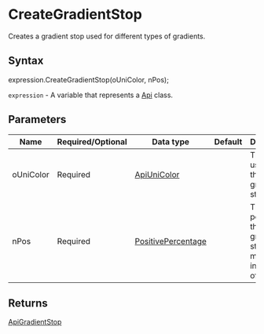 # CreateGradientStop

Creates a gradient stop used for different types of gradients.

## Syntax

expression.CreateGradientStop(oUniColor, nPos);

`expression` - A variable that represents a [Api](../Api.md) class.

## Parameters

| **Name** | **Required/Optional** | **Data type** | **Default** | **Description** |
| ------------- | ------------- | ------------- | ------------- | ------------- |
| oUniColor | Required | [ApiUniColor](../../ApiUniColor/ApiUniColor.md) |  | The color used for the gradient stop. |
| nPos | Required | [PositivePercentage](../../Enumeration/PositivePercentage.md) |  | The position of the gradient stop measured in 1000th of percent. |

## Returns

[ApiGradientStop](../../ApiGradientStop/ApiGradientStop.md)